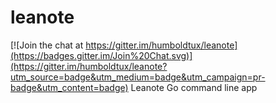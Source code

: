 # leanote

[![Join the chat at https://gitter.im/humboldtux/leanote](https://badges.gitter.im/Join%20Chat.svg)](https://gitter.im/humboldtux/leanote?utm_source=badge&utm_medium=badge&utm_campaign=pr-badge&utm_content=badge)
Leanote Go command line app
